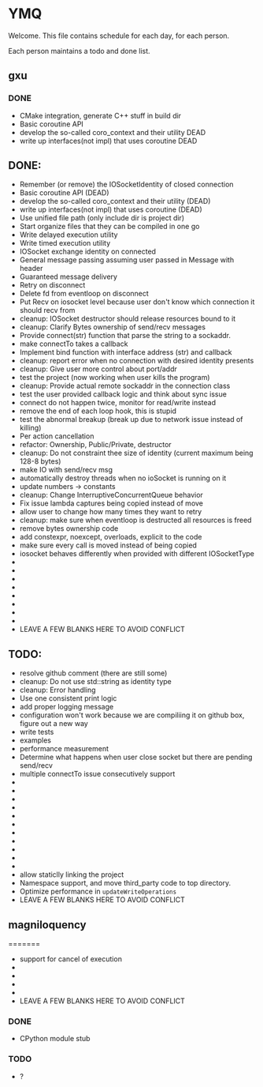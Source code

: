 
# YMQ

Welcome. This file contains schedule for each day, for each person.

Each person maintains a todo and done list.

## gxu

### DONE

- CMake integration, generate C++ stuff in build dir
- Basic coroutine API
- develop the so-called coro_context and their utility DEAD
- write up interfaces(not impl) that uses coroutine DEAD

## DONE:
 - Remember (or remove) the IOSocketIdentity of closed connection
 - Basic coroutine API (DEAD)
 - develop the so-called coro_context and their utility (DEAD)
 - write up interfaces(not impl) that uses coroutine (DEAD)
 - Use unified file path (only include dir is project dir)
 - Start organize files that they can be compiled in one go
 - Write delayed execution utility
 - Write timed execution utility
 - IOSocket exchange identity on connected
 - General message passing assuming user passed in Message with header
 - Guaranteed message delivery
 - Retry on disconnect
 - Delete fd from eventloop on disconnect
 - Put Recv on iosocket level because user don't know which connection it should recv from
 - cleanup: IOSocket destructor should release resources bound to it
 - cleanup: Clarify Bytes ownership of send/recv messages
 - Provide connect(str) function that parse the string to a sockaddr.
 - make connectTo takes a callback
 - Implement bind function with interface address (str) and callback
 - cleanup: report error when no connection with desired identity presents
 - cleanup: Give user more control about port/addr
 - test the project (now working when user kills the program)
 - cleanup: Provide actual remote sockaddr in the connection class
 - test the user provided callback logic and think about sync issue
 - connect do not happen twice, monitor for read/write instead
 - remove the end of each loop hook, this is stupid
 - test the abnormal breakup (break up due to network issue instead of killing)
 - Per action cancellation
 - refactor: Ownership, Public/Private, destructor
 - cleanup: Do not constraint thee size of identity (current maximum being 128-8 bytes)
 - make IO with send/recv msg
 - automatically destroy threads when no ioSocket is running on it
 - update numbers -> constants
 - cleanup: Change InterruptiveConcurrentQueue behavior
 - Fix issue lambda captures being copied instead of move
 - allow user to change how many times they want to retry
 - cleanup: make sure when eventloop is destructed all resources is freed
 - remove bytes ownership code 
 - add constexpr, noexcept, overloads, explicit to the code
 - make sure every call is moved instead of being copied
 - iosocket behaves differently when provided with different IOSocketType
 -
 -
 -
 -
 -
 -
 -
 -
 - LEAVE A FEW BLANKS HERE TO AVOID CONFLICT

## TODO:
 - resolve github comment (there are still some)
 - cleanup: Do not use std::string as identity type
 - cleanup: Error handling
 - Use one consistent print logic
 - add proper logging message
 - configuration won't work because we are compiliing it on github box, figure out a new way
 - write tests
 - examples
 - performance measurement
 - Determine what happens when user close socket but there are pending send/recv
 - multiple connectTo issue consecutively support
 -
 -
 -
 -
 -
 -
 -
 -
 -
 -
 -
 - allow staticlly linking the project
 - Namespace support, and move third_party code to top directory.
 - Optimize performance in `updateWriteOperations`
 - LEAVE A FEW BLANKS HERE TO AVOID CONFLICT


## magniloquency
=======
 - support for cancel of execution
 -
 -
 -
 -
 - LEAVE A FEW BLANKS HERE TO AVOID CONFLICT


### DONE

- CPython module stub

### TODO

- ?
